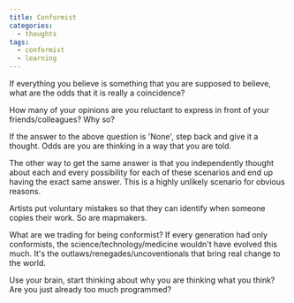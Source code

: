 ```yaml
---
title: Conformist
categories:
  - thoughts
tags:
  - conformist
  - learning
---
```


If everything you believe is something that you are supposed to believe, what are the odds that it is really a coincidence?

How many of your opinions are you reluctant to express in front of your friends/colleagues? Why so?

If the answer to the above question is 'None', step back and give it a thought. Odds are you are thinking in a way that you are told.

The other way to get the same answer is that you independently thought about each and every possibility for each of these scenarios and end up having the exact same answer. This is a highly unlikely scenario for obvious reasons.

Artists put voluntary mistakes so that they can identify when someone copies their work. So are mapmakers. 

What are we trading for being conformist? If every generation had only conformists, the science/technology/medicine wouldn't have evolved this much. It's the outlaws/renegades/uncoventionals that bring real change to the world. 

Use your brain, start thinking about why you are thinking what you think? Are you just already too much programmed?
